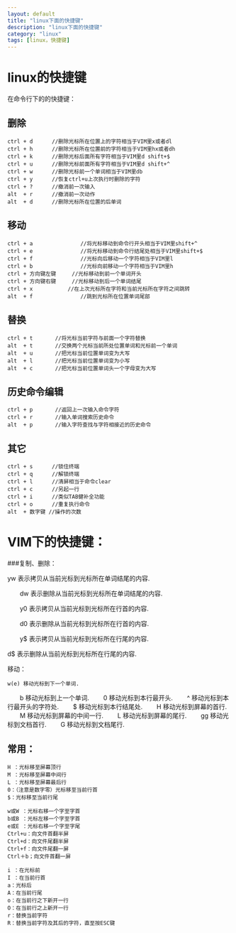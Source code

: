 ```yaml
---
layout: default
title: "linux下面的快捷键"
description: "linux下面的快捷键"
category: "linux"
tags: [linux，快捷键]
---
```



# linux的快捷键


在命令行下的的快捷键：

## 删除
	ctrl + d      //删除光标所在位置上的字符相当于VIM里x或者dl
	ctrl + h      //删除光标所在位置前的字符相当于VIM里hx或者dh
	ctrl + k      //删除光标后面所有字符相当于VIM里d shift+$
	ctrl + u      //删除光标前面所有字符相当于VIM里d shift+^
	ctrl + w      //删除光标前一个单词相当于VIM里db
	ctrl + y      //恢复ctrl+u上次执行时删除的字符
	ctrl + ?      //撤消前一次输入
	alt  + r      //撤消前一次动作
	alt  + d      //删除光标所在位置的后单词

## 移动
	ctrl + a			   //将光标移动到命令行开头相当于VIM里shift+^
	ctrl + e			   //将光标移动到命令行结尾处相当于VIM里shift+$
	ctrl + f			   //光标向后移动一个字符相当于VIM里l
	ctrl + b			   //光标向前移动一个字符相当于VIM里h
	ctrl + 方向键左键     //光标移动到前一个单词开头
	ctrl + 方向键右键     //光标移动到后一个单词结尾
	ctrl + x       	   //在上次光标所在字符和当前光标所在字符之间跳转
	alt  + f      		   //跳到光标所在位置单词尾部

## 替换
	ctrl + t       //将光标当前字符与前面一个字符替换
	alt  + t       //交换两个光标当前所处位置单词和光标前一个单词
	alt  + u       //把光标当前位置单词变为大写
	alt  + l       //把光标当前位置单词变为小写
	alt  + c       //把光标当前位置单词头一个字母变为大写

## 历史命令编辑
	ctrl + p       //返回上一次输入命令字符
	ctrl + r       //输入单词搜索历史命令
	alt  + p       //输入字符查找与字符相接近的历史命令

## 其它
	ctrl + s      //锁住终端
	ctrl + q      //解锁终端
	ctrl + l      //清屏相当于命令clear
	ctrl + c      //另起一行
	ctrl + i      //类似TAB健补全功能
	ctrl + o      //重复执行命令
	alt  + 数字键 //操作的次数



# VIM下的快捷键：

###复制、删除：

yw 表示拷贝从当前光标到光标所在单词结尾的内容.

　　dw 表示删除从当前光标到光标所在单词结尾的内容.

　　y0 表示拷贝从当前光标到光标所在行首的内容.

　　d0 表示删除从当前光标到光标所在行首的内容.

　　y$ 表示拷贝从当前光标到光标所在行尾的内容.

d$ 表示删除从当前光标到光标所在行尾的内容.

移动：

    w(e) 移动光标到下一个单词.
　　b 移动光标到上一个单词.
　　0 移动光标到本行最开头.
　　^ 移动光标到本行最开头的字符处.
　　$ 移动光标到本行结尾处.
　　H 移动光标到屏幕的首行.
　　M 移动光标到屏幕的中间一行.
　　L 移动光标到屏幕的尾行.
　　gg 移动光标到文档首行.
　　G 移动光标到文档尾行.

## 常用：

	H ：光标移至屏幕顶行
	M ：光标移至屏幕中间行
	L ：光标移至屏幕最后行
	0：（注意是数字零）光标移至当前行首
	$：光标移至当前行尾

	w或W ：光标右移一个字至字首
	b或B ：光标左移一个字至字首
	e或E ：光标右移一个字至字尾
	Ctrl+u：向文件首翻半屏
	Ctrl+d：向文件尾翻半屏
	Ctrl+f：向文件尾翻一屏
	Ctrl＋b；向文件首翻一屏

	i ：在光标前
	I ：在当前行首
	a：光标后
	A：在当前行尾
	o：在当前行之下新开一行
	O：在当前行之上新开一行
	r：替换当前字符
	R：替换当前字符及其后的字符，直至按ESC键
